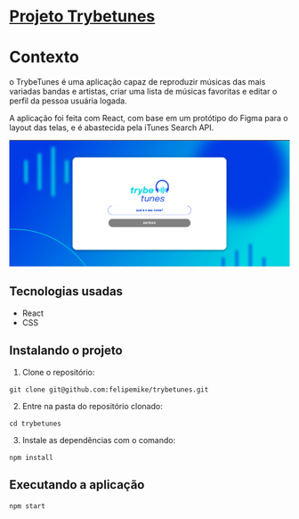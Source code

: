 # [Projeto Trybetunes](https://felipemike.github.io/trybetunes/#/)

# Contexto
o TrybeTunes é uma aplicação capaz de reproduzir músicas das mais variadas bandas e artistas, criar uma lista de músicas favoritas e editar o perfil da pessoa usuária logada.

A aplicação foi feita com React, com base em um protótipo do Figma para o layout das telas, e é abastecida pela iTunes Search API.

![Preview da aplicação](https://github.com/felipemike/trybetunes/blob/main/src/img/prev.png)
## Tecnologias usadas

* React
* CSS

## Instalando o projeto

1. Clone o repositório:

```
git clone git@github.com:felipemike/trybetunes.git
```

2. Entre na pasta do repositório clonado:

```
cd trybetunes
```

3. Instale as dependências com o comando:

```
npm install
```

## Executando a aplicação

  ```
  npm start
  ```
